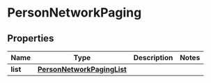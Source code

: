 

# PersonNetworkPaging

## Properties

Name | Type | Description | Notes
------------ | ------------- | ------------- | -------------
**list** | [**PersonNetworkPagingList**](PersonNetworkPagingList.md) |  | 




